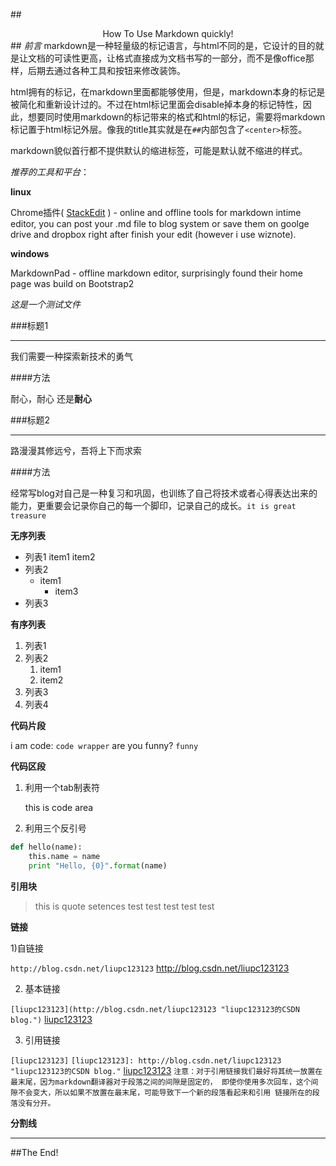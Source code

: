 ##<center>How To Use Markdown quickly!</center>##
*前言*
markdown是一种轻量级的标记语言，与html不同的是，它设计的目的就是让文档的可读性更高，让格式直接成为文档书写的一部分，而不是像office那样，后期去通过各种工具和按钮来修改装饰。

html拥有的标记，在markdown里面都能够使用，但是，markdown本身的标记是被简化和重新设计过的。不过在html标记里面会disable掉本身的标记特性，因此，想要同时使用markdown的标记带来的格式和html的标记，需要将markdown标记置于html标记外层。像我的title其实就是在`##`内部包含了`<center>`标签。

markdown貌似首行都不提供默认的缩进标签，可能是默认就不缩进的样式。

*推荐的工具和平台*：

**linux**

Chrome插件( [StackEdit](https://chrome.google.com/webstore/search/stackedit?hl=en-US) ) - online and offline tools for markdown intime editor, you can post your .md file to blog system or save them on goolge drive and dropbox right after finish your edit (however i use wiznote).

**windows**

MarkdownPad - offline markdown editor, surprisingly found their home page was build on Bootstrap2

*这是一个测试文件*

###标题1

* * *
我们需要一种探索新技术的勇气

####方法

耐心，耐心 还是**耐心**

###标题2

* * *
路漫漫其修远兮，吾将上下而求索

####方法

经常写blog对自己是一种复习和巩固，也训练了自己将技术或者心得表达出来的能力，更重要会记录你自己的每一个脚印，记录自己的成长。`it is great treasure`

**无序列表**

* 列表1
  item1
  item2
* 列表2
    * item1
        * item3
* 列表3

**有序列表**

1. 列表1
2. 列表2
    1. item1
    2. item2
5. 列表3
6. 列表4

**代码片段**

i am code: `code wrapper`
are you funny? `funny`

**代码区段**

1) 利用一个tab制表符

    this is code area
    
2) 利用三个反引号
```python
def hello(name):
    this.name = name
    print "Hello, {0}".format(name)
```

**引用块**

>this is quote setences
>test test test test test

**链接**

1)自链接

`http://blog.csdn.net/liupc123123`
http://blog.csdn.net/liupc123123

2) 基本链接

`[liupc123123](http://blog.csdn.net/liupc123123 "liupc123123的CSDN blog.")`
[liupc123123](http://blog.csdn.net/liupc123123 "liupc123123的CSDN blog.")

3) 引用链接

`[liupc123123]`
`[liupc123123]: http://blog.csdn.net/liupc123123 "liupc123123的CSDN blog."`
[liupc123123]
`注意：对于引用链接我们最好将其统一放置在最末尾，因为markdown翻译器对于段落之间的间隙是固定的，
即使你使用多次回车，这个间隙不会变大，所以如果不放置在最末尾，可能导致下一个新的段落看起来和引用
链接所在的段落没有分开。`

**分割线**
* * *
##The End!

[liupc123123]: http://blog.csdn.net/liupc123123 "liupc123123的CSDN blog."


